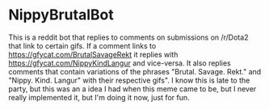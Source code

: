 # NippyBrutalBot

This is a reddit bot that replies to comments on submissions on /r/Dota2 that link to certain gifs. 
If a comment links to https://gfycat.com/BrutalSavageRekt it replies with https://gfycat.com/NippyKindLangur and vice-versa. It also replies comments that contain variations of the phrases "Brutal. Savage. Rekt." and "Nippy. Kind. Langur" with their respective gifs".
I know this is late to the party, but this was an a idea I had when this meme came to be, but I never really implemented it,
but I'm doing it now, just for fun.
